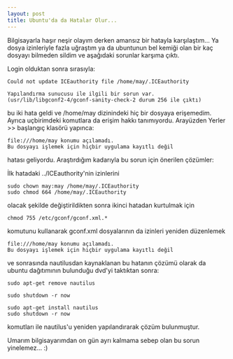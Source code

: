 ```yaml
---
layout: post
title: Ubuntu'da da Hatalar Olur...
---
```

Bilgisayarla haşır neşir olayım derken amansız bir hatayla karşılaştım... Ya
dosya izinleriyle fazla uğraştım ya da ubuntunun bel kemiği olan bir kaç dosyayı
bilmeden sildim ve aşağıdaki sorunlar karşıma çıktı.

Login olduktan sonra sırasıyla:

	Could not update ICEauthority file /home/may/.ICEauthority

	Yapılandırma sunucusu ile ilgili bir sorun var.
	(usr/lib/libgconf2-4/gconf-sanity-check-2 durum 256 ile çıktı)

bu iki hata geldi ve /home/may dizinindeki hiç bir dosyaya erişemedim. Ayrıca
uçbirimdeki komutlara da erişim hakkı tanımıyordu. Arayüzden Yerler >> başlangıç klasörü yapınca:

	file:///home/may konumu açılamadı.
	Bu dosyayı işlemek için hiçbir uygulama kayıtlı değil

hatası geliyordu. Araştırdığım kadarıyla bu sorun için önerilen çözümler:

İlk hatadaki ../ICEauthority'nin izinlerini

	sudo chown may:may /home/may/.ICEauthority
	sudo chmod 664 /home/may/.ICEauthority

olacak şekilde değiştirildikten sonra ikinci hatadan kurtulmak için

	chmod 755 /etc/gconf/gconf.xml.*

komutunu kullanarak gconf.xml dosyalarının da izinleri yeniden düzenlemek

	file:///home/may konumu açılamadı.
	Bu dosyayı işlemek için hiçbir uygulama kayıtlı değil

ve sonrasında nautilusdan kaynaklanan bu hatanın çözümü olarak da ubuntu dağıtımının bulunduğu dvd'yi taktıktan sonra:

	sudo apt-get remove nautilus

	sudo shutdown -r now

	sudo apt-get install nautilus
	sudo shutdown -r now

komutları ile nautilus'u yeniden yapılandırarak çözüm bulunmuştur.

Umarım bilgisayarımdan on gün ayrı kalmama sebep olan bu sorun yinelemez... :)
